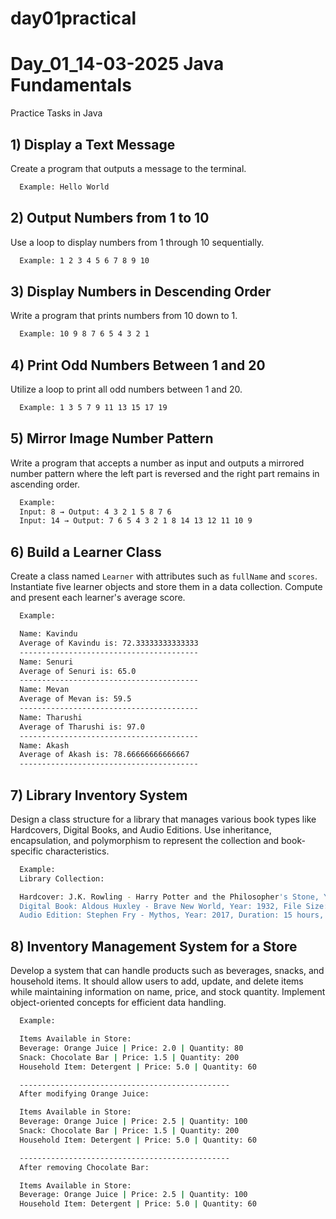 # day01practical

# Day_01_14-03-2025 Java Fundamentals

Practice Tasks in Java

## 1) Display a Text Message

Create a program that outputs a message to the terminal.
```bash
  Example: Hello World
```

## 2) Output Numbers from 1 to 10

Use a loop to display numbers from 1 through 10 sequentially.
```bash
  Example: 1 2 3 4 5 6 7 8 9 10
```

## 3) Display Numbers in Descending Order

Write a program that prints numbers from 10 down to 1.
```bash
  Example: 10 9 8 7 6 5 4 3 2 1
```
    
## 4) Print Odd Numbers Between 1 and 20

Utilize a loop to print all odd numbers between 1 and 20.

```bash
  Example: 1 3 5 7 9 11 13 15 17 19
```

## 5) Mirror Image Number Pattern

Write a program that accepts a number as input and outputs a mirrored number pattern where the left part is reversed and the right part remains in ascending order.

```bash
  Example: 
  Input: 8 → Output: 4 3 2 1 5 8 7 6
  Input: 14 → Output: 7 6 5 4 3 2 1 8 14 13 12 11 10 9
```

## 6) Build a Learner Class

Create a class named `Learner` with attributes such as `fullName` and `scores`. Instantiate five learner objects and store them in a data collection. Compute and present each learner's average score.

```bash
  Example: 

  Name: Kavindu
  Average of Kavindu is: 72.33333333333333
  ----------------------------------------
  Name: Senuri
  Average of Senuri is: 65.0
  ----------------------------------------
  Name: Mevan
  Average of Mevan is: 59.5
  ----------------------------------------
  Name: Tharushi
  Average of Tharushi is: 97.0
  ----------------------------------------
  Name: Akash
  Average of Akash is: 78.66666666666667
  ----------------------------------------
```

## 7) Library Inventory System

Design a class structure for a library that manages various book types like Hardcovers, Digital Books, and Audio Editions. Use inheritance, encapsulation, and polymorphism to represent the collection and book-specific characteristics.

```bash
  Example: 
  Library Collection:

  Hardcover: J.K. Rowling - Harry Potter and the Philosopher's Stone, Year: 1997, Pages: 223
  Digital Book: Aldous Huxley - Brave New World, Year: 1932, File Size: 2MB, Format: EPUB
  Audio Edition: Stephen Fry - Mythos, Year: 2017, Duration: 15 hours, Narrated by: Stephen Fry
```

## 8) Inventory Management System for a Store

Develop a system that can handle products such as beverages, snacks, and household items. It should allow users to add, update, and delete items while maintaining information on name, price, and stock quantity. Implement object-oriented concepts for efficient data handling.

```bash
  Example: 

  Items Available in Store:
  Beverage: Orange Juice | Price: 2.0 | Quantity: 80
  Snack: Chocolate Bar | Price: 1.5 | Quantity: 200
  Household Item: Detergent | Price: 5.0 | Quantity: 60

  -----------------------------------------------
  After modifying Orange Juice:

  Items Available in Store:
  Beverage: Orange Juice | Price: 2.5 | Quantity: 100
  Snack: Chocolate Bar | Price: 1.5 | Quantity: 200
  Household Item: Detergent | Price: 5.0 | Quantity: 60

  -----------------------------------------------
  After removing Chocolate Bar:

  Items Available in Store:
  Beverage: Orange Juice | Price: 2.5 | Quantity: 100
  Household Item: Detergent | Price: 5.0 | Quantity: 60